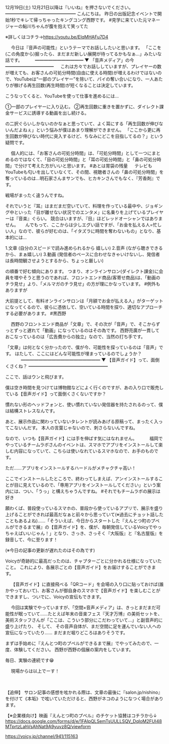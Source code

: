 12月19日(土) 12月21日以降は『いいね』を押さないでください。
━━━━━━━━━━━━━━━━
こんにちは。
昨日の出版記念イベントで開始1秒でキレて帰っちゃったキングコング西野です。
#見学に来ていた元マネージャーの鮎川ちゃんが腹を抱えて笑ってた

※詳しくはコチラ→https://youtu.be/EIqMHAFu7D4

　
今日は『音声の可能性』というテーマでお話ししたいと思います。
「ここを(この角度から)掘ったら、まだまだ新しい展開が待ってるかもなぁ…」みたいな話です。
　
 　
━━━━━━━━━━━
▼ 「音声メディア」の今
━━━━━━━━━━━
 　
これは方々でお話ししていますが、プレイヤーの数が増えても、お客さんの可処分時間(自由に使える時間)が増えるわけではないので、YouTubeは“一部のプレイヤー”を除いて、パイの奪い合いになり、一人あたりが稼げる再生回数(再生時間)が短くなることは決定しています。

こうなってくると、YouTubeを使って仕事を進めるには…

①一部のプレイヤーに入り込む。
②再生回数に重きを置かずに、ダイレクト課金サービスに誘導する動画を出し続ける。

の二択ぐらいしかないのかなぁと思っていて、よく耳にする「再生回数が伸びないんだよねぇ」という悩みが僕はあまり理解ができません。
「ここから更に再生回数が伸びない時代に突入するけど、ちなみにどこを目指してるの？」という疑問です。

　
個人的には、「お客さんの可処分時間」は、「可処分時間」として一つにまとめるのではなくて、「目の可処分時間」と「耳の可処分時間」と「鼻の可処分時間」で分けて考えた方がいいと思います。
#あとは胃袋の残量
　
テレビもYouTubeも匂いを出していなくて、その間、視聴者さんの「鼻の可処分時間」を奪っているのは…明石家さんまサンでも、ヒカキンさんでもなく、『芳香剤』です。

戦場がまったく違うんですね。

それでいうと『耳』はまだまだ空いていて、料理を作っている最中や、ジョギング中といった「目が離せない状況でのエンタメ」に名乗りを上げているプレイヤーは『音楽』ぐらい。
競合はいますが、『目』ほどレッドオーシャンではありません。
　
んでもって、ここからは少しエグい話ですが、「お金を払える人=忙しい人」なので、彼らが好むのは、「イタズラに時間を奪わないもの」となり、基本的には…

1.文章
(自分のスピードで読み進められるから
嬉しい)
2.音声
(ながら聴きできるから、まぁ嬉しい)
3.動画
(発信者のペースに合わせなきゃいけないし、発信者は長時間観させようとするから、ちょっと厳しい)

の順番で好む傾向にあります。
つまり、オンラインサロン(ダイレクト課金)に会員を増やそうと思うのであれば、フロントエンド商品(客寄せ商品)は、「動画のチラ見せ」より、「メルマガのチラ見せ」の方が理にかなっています。
#例外もありますが

大前提として、有料オンラインサロンは「月額でお金が払える人」がターゲットになってくるので、彼らに憑依して、空いている時間を探り、適切なアプローチする必要があります。
#黒西野

　
西野のフロントエンド商品が「文章」で、その次が「音声」で、そこからずっとずっと遅れて「動画」になっているのはその為です。
西野亮廣が一貫しておこなっているのは「広告費からの独立」なので、当然の打ち手です。

「文章」は何となく分かったので、僕が今、可能性を探っているのは「音声」です。
はたして、ここにはどんな可能性が埋まっているのでしょうか？
　　
　
━━━━━━━━━━━━━━━━━━
▼ 【音声ガイド】って、面倒くさくね？
━━━━━━━━━━━━━━━━━━

ここで、話はウンと飛びます。

僕は空き時間を見つけては博物館などによく行くのですが、あの入り口で販売している【音声ガイド】って面倒くさくないですか？

慣れない形のヘッドフォンと、使い慣れていない発信器を持たされるのって、僕は結構ストレスなんです。

あと、展示作品に関わっていないタレントが読みあげる原稿って、まったく入ってこないんだす。
本人の言葉じゃないので、刺さらないんですね。

なので、いつも【音声ガイド】には手を伸ばす気にはなれません。
　
　
福岡でやっているチームラボさんのイベントは、スマホでアプリをインストールして楽しむ内容になっていて、こちらは使いなれているスマホなので、お手のものです。

ただ……アプリをインストールするハードルがメチャクチャ高い！

ここでインストールしたところで、終わってしまえば、アンインストールすることが目に見えているので、「専用アプリをインストールしてください」という案内には、つい、「うっ」と構えちゃうんですね。
#それでもチームラボの展示は好き

願わくば、普段使っているスマホの、普段から使っているアプリで、展示を盛り上げることができれば最高だなぁと前々から思っていて(※過去にチョット話したこともあるよね)……「そういえば、今日からスタートした『えんとつ町のプペルができるまで展』の【音声ガイド】を、僕が、毎朝発信しているVoicyでやっちゃえばいいじゃん！」となり、さっき、さっそく『大阪版』と『名古屋版』を録音して、今に至ります！

(※今日の記事の更新が遅れたのはその為です)

Voicyが奇跡的に最高だったのは、チャプターごとに分かれる仕様になっていたこと。
これにより、各展示ごとの【音声ガイド】をお届けすることができます。

　
【音声ガイド】に直接飛べる「QRコード」を会場の入り口に貼っておけば(誰かやっておいて)、お客さんが御自身のスマホで【音声ガイド】を楽しむことができますし、ついでに、Voicyの宣伝もできます。

　
今回は実験でやっていますが、「空間×音声メディア」は、きっとまだまだ可能性が眠っていて……たとえば年末の音楽フェス『天才万博』の美術セットを、美術スタッフさんが「ここは、こういう部分にこだわっていて…」と副音声的に盛り上げたり、
そして、
その音声自体が、まだ空間に足を運んでいない人への宣伝になっていたり……
まだまだ堀りどころはありそうです。

まずは手始めに『えんとつ町のプペルができるまで展』でやってみたので、一度、体験してください。
西野が西野の個展の案内をしています。

毎日、実験の連続です😁

　
現場からは以上でーす！

　

【追伸】
サロン記事の感想を呟かれる際は、文章の最後に『salon.jp/nishino』を付けて《本垢》で呟いていただけると、西野がネコのようになつく場合があります。

【※企業様向け】映画『えんとつ町のプペル』のチケット協賛はコチラから↓
https://docs.google.com/forms/d/e/1FAIpQLSemTsUULLSQV_DqIoM2FUI48MTprtzLahVsAhNat9A9yuvz8Q/viewform

https://voicy.jp/channel/941/115163
